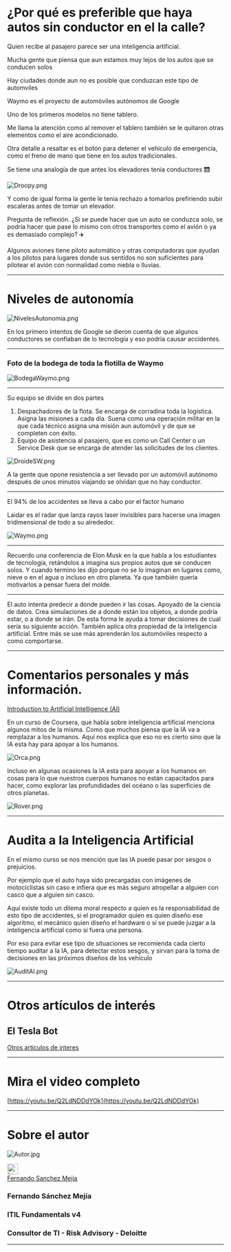 # ¿Por qué es preferible que haya autos sin conductor en el la calle?

Quien recibe al pasajero parece ser una inteligencia artificial.

Mucha gente que piensa que aun estamos muy lejos de los autos que se conducen solos 

Hay ciudades donde aun no es posible que conduzcan este tipo de automviles 

Waymo es el proyecto de automóviles autónomos de Google  

Uno de los primeros modelos no tiene tablero. 

Me llama la atención como al remover el tablero también se le quitaron otras elementos como el aire acondicionado. 

Otra detalle a resaltar es el botón para detener el vehículo de emergencia, como el freno de mano que tiene en los autos tradicionales. 

Se tiene una analogía de que antes los elevadores tenia conductores 🛗 

![Droopy.png](Droopy.png)

Y como de igual forma la gente le tenia rechazo a tomarlos prefiriendo subir escaleras antes de tomar un elevador. 

Pregunta de reflexión. ¿Si se puede hacer que un auto se conduzca solo, se podría hacer que pase lo mismo con otros transportes como el avión o ya es demasiado complejo? ✈️

Algunos aviones tiene piloto automático y otras computadoras que ayudan a los pilotos para lugares donde sus sentidos no son suficientes para pilotear el avión con normalidad como niebla o lluvias. 

 

---

# Niveles de autonomía

![NivelesAutonomia.png](NivelesAutonomia.png)

En los primero intentos de Google se dieron cuenta de que algunos conductores se confiaban de lo tecnología y eso podría causar accidentes. 

---

### Foto de la bodega de toda la flotilla de Waymo

![BodegaWaymo.png](BodegaWaymo.png)

---

Su equipo se divide en dos partes

1. Despachadores de la flota. Se encarga de corradina toda la logística. Asigna las misiones a cada día. Suena como una operación militar en la que cada técnico asigna una misión aun automóvil y de que se completen con éxito. 
2. Equipo de asistencia al pasajero, que es como un Call Center o un Service Desk que se encarga de atender las solicitudes de los clientes. 

![DroideSW.png](DroideSW.png)

A la gente que opone resistencia a ser llevado por un automóvil autónomo después de unos minutos viajando se olvidan que no hay conductor. 

 

---

El 94% de los accidentes se lleva a cabo por el factor humano

Laidar es el radar que lanza rayos laser invisibles para hacerse una imagen tridimensional de todo a su alrededor.   

![Waymo.png](Waymo.png)

---

Recuerdo una conferencia de Elon Musk en la que habla a los estudiantes de tecnología, retándolos a imagina sus propios autos que se conducen solos. Y cuando termino les dijo porque no se lo imaginan en lugares como, nieve o en el agua o incluso en otro planeta. Ya que también quería motivarlos a pensar fuera del molde. 

---

El auto intenta predecir a donde pueden ir las cosas. Apoyado de la ciencia de datos. Crea simulaciones de a donde están los objetos, a donde podría estar, o a donde se irán. De esta forma le ayuda a tomar decisiones de cual sería su siguiente acción. También aplica otra propiedad de la inteligencia artificial. Entre más se use más aprenderán los automóviles respecto a como comportarse. 

 

---

# Comentarios personales y más información.

[Introduction to Artificial Intelligence (AI)](https://www.coursera.org/learn/introduction-to-ai)

En un curso de Coursera, que habla sobre inteligencia artificial menciona algunos mitos de la misma. Como que muchos piensa que la IA va a remplazar a los humanos. Aquí nos explica que eso no es cierto sino que la IA esta hay para apoyar a los humanos. 

![Orca.png](Orca.png)

Incluso en algunas ocasiones la IA esta para apoyar a los humanos en cosas para lo que nuestros cuerpos humanos no están capacitados para hacer, como explorar las profundidades del océano o las superficies de otros planetas. 

![Rover.png](Rover.png)

---

# Audita a la Inteligencia Artificial

En el mismo curso se nos mención que las IA puede pasar por sesgos o prejuicios. 

Por ejemplo que el auto haya sido precargadas con imágenes de motociclistas sin caso e infiera que es más seguro atropellar a alguien con casco que a alguien sin casco. 

Aquí existe todo un dilema moral respecto a quien es la responsabilidad de esto tipo de accidentes, si el programador quien es quien diseño ese algoritmo, el mecánico quien diseño el hardware o si se puede juzgar a la inteligencia artificial como si fuera una persona. 

Por eso para evitar ese tipo de situaciones se recomienda cada cierto tiempo auditar a la IA, para detectar estos sesgos, y sirvan para la toma de decisiones en las próximos diseños de los vehículo

![AuditAI.png](AuditAI.png)

---

# Otros artículos de interés

## El Tesla Bot

[Otros articulos de interes](https://platzi.com/blog/elon-musk-anuncia-tesla-bot/?fbclid=IwAR2t1SuVrYI9wgofZnJ6sSXcvN60s2IiRUYzaVCdWYCiAvoJdO2VcBvY89E)

---

# Mira el video completo

[https://youtu.be/Q2LdNDDdYOk](https://youtu.be/Q2LdNDDdYOk)

---

# Sobre el autor

![Autor.jpg](Autor.jpg)

<img src="LinkedIn-icon.png" alt="LinkedIn-icon.png" width="25px"/>
<div class="badge-base LI-profile-badge" data-locale="es_ES" data-size="medium" data-theme="dark" data-type="HORIZONTAL" data-vanity="fernando-sanchez-mejia" data-version="v1"><a class="badge-base__link LI-simple-link" href="https://mx.linkedin.com/in/fernando-sanchez-mejia?trk=profile-badge">Fernando Sanchez Mejia</a></div>          


### Fernando Sánchez Mejía

### ITIL Fundamentals v4

### Consultor de TI - Risk Advisory - Deloitte

---